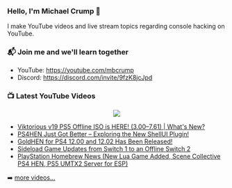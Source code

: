 ### Hello, I'm Michael Crump 👋

I make YouTube videos and live stream topics regarding console hacking on YouTube. 

### 📬 Join me and we'll learn together

- YouTube: https://youtube.com/mbcrump
- Discord: https://discord.com/invite/9fzK8jcJpd

### 📺 Latest YouTube Videos

<div align="center">

[<img src="https://img.shields.io/badge/-Subscribe-red?style=for-the-badge&logo=youtube&logoColor=white"/>](https://www.youtube.com/c/mbcrump?sub_confirmation=1)

</div>

<!-- YOUTUBE:START -->
- [Viktorious v19 PS5 Offline ISO is HERE! &lpar;3.00–7.61&rpar; | What&#39;s New?](https://www.youtube.com/watch?v=bmr3Ybz8olU)
- [PS4HEN Just Got Better – Exploring the New ShellUI Plugin!](https://www.youtube.com/watch?v=z74d65fa7J4)
- [GoldHEN for PS4 12.00 and 12.02 Has Been Released!](https://www.youtube.com/watch?v=8zHdaPGZot8)
- [Sideload Game Updates from Switch 1 to an Offline Switch 2](https://www.youtube.com/watch?v=VtODoRgajKE)
- [PlayStation Homebrew News &lpar;New Lua Game Added, Scene Collective PS4 HEN, PS5 UMTX2 Server for ESP&rpar;](https://www.youtube.com/watch?v=1X0dhoLTydE)
<!-- YOUTUBE:END -->

➡️ [more videos...](https://youtube.com/mbcrump)

